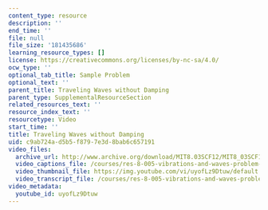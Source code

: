 ```yaml
---
content_type: resource
description: ''
end_time: ''
file: null
file_size: '181435686'
learning_resource_types: []
license: https://creativecommons.org/licenses/by-nc-sa/4.0/
ocw_type: ''
optional_tab_title: Sample Problem
optional_text: ''
parent_title: Traveling Waves without Damping
parent_type: SupplementalResourceSection
related_resources_text: ''
resource_index_text: ''
resourcetype: Video
start_time: ''
title: Traveling Waves without Damping
uid: c9ab724a-d5b5-f879-7e3d-8bab6c657191
video_files:
  archive_url: http://www.archive.org/download/MIT8.03SCF12/MIT8_03SCF12_ses05_300k.mp4
  video_captions_file: /courses/res-8-005-vibrations-and-waves-problem-solving-fall-2012/1e347ea6833c58eb8b04c3f0eea8ffb8_uyofLz9Dtuw.vtt
  video_thumbnail_file: https://img.youtube.com/vi/uyofLz9Dtuw/default.jpg
  video_transcript_file: /courses/res-8-005-vibrations-and-waves-problem-solving-fall-2012/54098fd57c22bf0a62940439e4f61443_uyofLz9Dtuw.pdf
video_metadata:
  youtube_id: uyofLz9Dtuw
---
```


